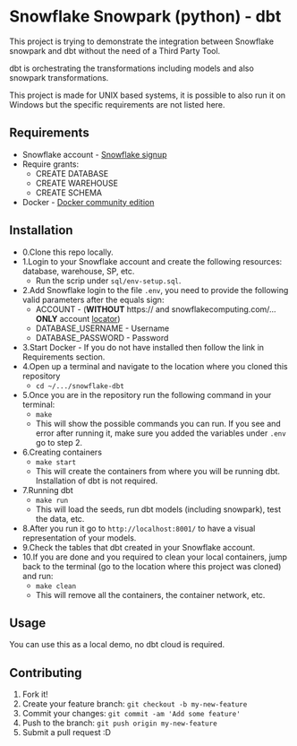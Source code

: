 # Snowflake Snowpark (python) - dbt

This project is trying to demonstrate the integration between Snowflake snowpark and dbt without the need of a Third Party Tool.

dbt is orchestrating the transformations including models and also snowpark transformations.

This project is made for UNIX based systems, it is possible to also run it on Windows but the specific requirements are not listed here.


## Requirements

* Snowflake account - [Snowflake signup](https://signup.snowflake.com/) 
* Require grants:
  * CREATE DATABASE
  * CREATE WAREHOUSE
  * CREATE SCHEMA
* Docker - [Docker community edition](https://hub.docker.com/search/?type=edition&offering=community)

## Installation
* 0.Clone this repo locally.
* 1.Login to your Snowflake account and create the following resources: database, warehouse, SP, etc.
  * Run the scrip under `sql/env-setup.sql`.
* 2.Add Snowflake login to the file `.env`, you need to provide the following valid parameters after the equals sign:
  * ACCOUNT - (**WITHOUT** https:// and snowflakecomputing.com/... **ONLY** account [locator](https://docs.snowflake.com/en/user-guide/admin-account-identifier.html)) 
  * DATABASE_USERNAME - Username
  * DATABASE_PASSWORD - Password
* 3.Start Docker - If you do not have installed then follow the link in Requirements section.
* 4.Open up a terminal and navigate to the location where you cloned this repository 
  * `cd ~/.../snowflake-dbt`
* 5.Once you are in the repository run the following command in your terminal: 
  * `make`
  * This will show the possible commands you can run. If you see and error after running it, make sure you added the variables under `.env` go to step 2.
* 6.Creating containers
  * `make start` 
  * This will create the containers from where you will be running dbt. Installation of dbt is not required.
* 7.Running dbt
  * `make run` 
  * This will load the seeds, run dbt models (including snowpark), test the data, etc.
* 8.After you run it go to `http://localhost:8001/` to have a visual representation of your models.
* 9.Check the tables that dbt created in your Snowflake account.
* 10.If you are done and you required to clean your local containers, jump back to the terminal (go to the location where this project was cloned) and run:
  * `make clean`
  * This will remove all the containers, the container network, etc.

## Usage

You can use this as a local demo, no dbt cloud is required.

## Contributing

1. Fork it!
2. Create your feature branch: `git checkout -b my-new-feature`
3. Commit your changes: `git commit -am 'Add some feature'`
4. Push to the branch: `git push origin my-new-feature`
5. Submit a pull request :D
